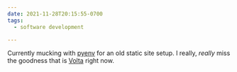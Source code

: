 ```yaml
---
date: 2021-11-28T20:15:55-0700
tags:
  - software development

---
```


Currently mucking with [pyenv][p] for an old static site setup. I really, *really* miss the goodness that is [Volta][v] right now.

[p]: https://github.com/pyenv/pyenv
[v]: https://volta.sh
